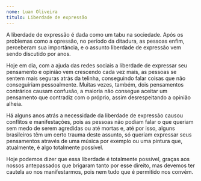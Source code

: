 ```yaml
---
nome: Luan Oliveira
titulo: Liberdade de expressão
---
```


A liberdade de expressão é dada como um tabu na sociedade. Após os problemas como a opressão, no período da ditadura, as pessoas enfim, perceberam sua importância, e o assunto liberdade de expressão vem sendo discutido por anos.

Hoje em dia, com a ajuda das redes sociais a liberdade de expressar seu pensamento e opinião vem crescendo cada vez mais, as pessoas se sentem mais seguras atrás da telinha, conseguindo falar coisas que não conseguiriam pessoalmente. Muitas vezes, também, dois pensamentos contrários causam confusão, a maioria não consegue aceitar um pensamento que contradiz com o próprio, assim desrespeitando a opinião alheia.

Há alguns anos atrás a necessidade da liberdade de expressão causou conflitos e manifestações, pois as pessoas não podiam falar o que queriam sem medo de serem agredidas ou até mortas e, até por isso, alguns brasileiros têm um certo trauma deste assunto, só queriam expressar seus pensamentos através de uma música por exemplo ou uma pintura que, atualmente, é algo totalmente possível.

Hoje podemos dizer que essa liberdade é totalmente possível, graças aos nossos  antepassados que brigaram tanto por esse direito, mas devemos ter cautela ao nos manifestarmos, pois nem tudo que é permitido nos convém.
